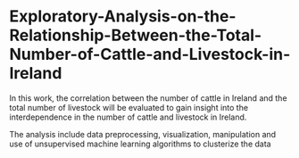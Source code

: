 # Exploratory-Analysis-on-the-Relationship-Between-the-Total-Number-of-Cattle-and-Livestock-in-Ireland

In this work, the correlation between the number of cattle in Ireland and the total number
of livestock will be evaluated to gain insight into the interdependence in the number of cattle
and livestock in Ireland.

The analysis include data preprocessing, visualization, manipulation and use of unsupervised machine learning algorithms to clusterize the data
